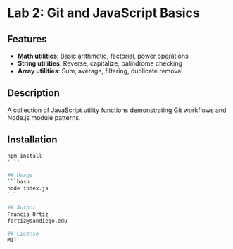 # Lab 2: Git and JavaScript Basics 

## Features
- **Math utilities**: Basic arithmetic, factorial, power operations
- **String utilities**: Reverse, capitalize, palindrome checking
- **Array utilities**: Sum, average, filtering, duplicate removal


## Description 
A collection of JavaScript utility functions demonstrating Git workflows and Node.js module patterns. 

## Installation 
```bash
npm install
` ``

## Usage 
```bash
node index.js
` ``

## Author 
Francis Ortiz 
fortiz@sandiego.edu

## License 
MIT

